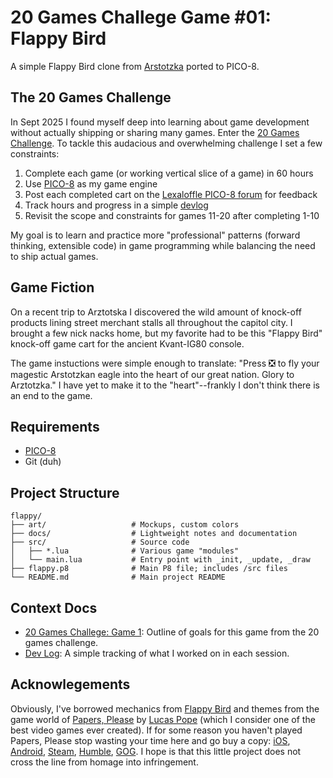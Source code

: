 # 20 Games Challege Game #01: Flappy Bird

A simple Flappy Bird clone from [Arstotzka](https://papersplea.se) ported to PICO-8. 

## The 20 Games Challenge

In Sept 2025 I found myself deep into learning about game development without actually shipping or sharing many games. Enter the [20 Games Challenge](https://20_games_challenge.gitlab.io). To tackle this audacious and overwhelming challenge I set a few constraints:

1. Complete each game (or working vertical slice of a game) in 60 hours
2. Use [PICO-8](https://www.lexaloffle.com/dl/docs/pico-8_manual.html) as my game engine
3. Post each completed cart on the [Lexaloffle PICO-8 forum](https://www.lexaloffle.com/bbs/?cat=7) for feedback
4. Track hours and progress in a simple [devlog](/docs/devlog.md)
5. Revisit the scope and constraints for games 11-20 after completing 1-10

My goal is to learn and practice more "professional" patterns (forward thinking, extensible code) in game programming while balancing the need to ship actual games.


## Game Fiction

On a recent trip to Arztotska I discovered the wild amount of knock-off products lining street merchant stalls all throughout the capitol city. I brought a few nick nacks home, but my favorite had to be this "Flappy Bird" knock-off game cart for the ancient Kvant-IG80 console. 

The game instuctions were simple enough to translate: "Press ❎ to fly your magestic Arstotzkan eagle into the heart of our great nation. Glory to Arztotzka." I have yet to make it to the "heart"--frankly I don't think there is an end to the game.


## Requirements

- [PICO-8](https://www.lexaloffle.com/pico-8.php)
- Git (duh)

## Project Structure

```plaintext
flappy/
├── art/                   # Mockups, custom colors
├── docs/                  # Lightweight notes and documentation
├── src/                   # Source code
│   ├── *.lua              # Various game "modules"
│   └── main.lua           # Entry point with _init, _update, _draw
├── flappy.p8              # Main P8 file; includes /src files
└── README.md              # Main project README
```

## Context Docs

- [20 Games Challege: Game 1](/docs/20-games-challenge.md): Outline of goals for this game from the 20 games challenge.
- [Dev Log](/docs/devlog.md): A simple tracking of what I worked on in each session.

## Acknowlegements

Obviously, I've borrowed mechanics from [Flappy Bird](https://en.wikipedia.org/wiki/Flappy_Bird) and themes from the game world of [Papers, Please](https://papersplea.se) by [Lucas Pope](https://www.dukope.com) (which I consider one of the best video games ever created). If for some reason you haven't played Papers, Please stop wasting your time here and go buy a copy: [iOS](https://apps.apple.com/us/app/papers-please/id935216956?ls=1), [Android](https://play.google.com/store/apps/details?id=com.llc3909.papersplease), [Steam](http://store.steampowered.com/app/239030), [Humble](https://www.humblebundle.com/store/p/papersplease_storefront), [GOG](http://www.gog.com/gamecard/papers_please). I hope is that this little project does not cross the line from homage into infringement.
